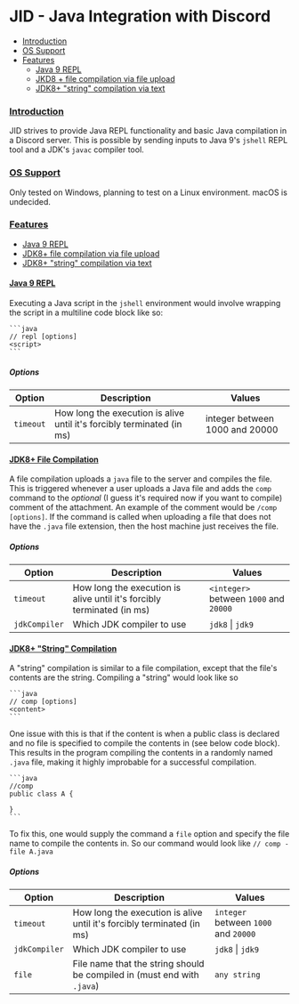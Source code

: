 # JID - Java Integration with Discord

- [Introduction](#intro)
- [OS Support](#os-support)
- [Features](#features)
	- [Java 9 REPL](#java-9-repl)
	- [JKD8 + file compilation via file upload](#filecomp)
	- [JDK8+ "string" compilation via text](#stringcomp)

### [Introduction](#intro)
JID strives to provide Java REPL functionality and basic Java compilation in a Discord server. This is possible by sending inputs to Java 9's `jshell` REPL tool and a JDK's `javac` compiler tool.

### [OS Support](#os-support)
Only tested on Windows, planning to test on a Linux environment. macOS is undecided.

### [Features](#features)
- [Java 9 REPL](#java-9-repl)
- [JDK8+ file compilation via file upload](#filecomp)
- [JDK8+ "string" compilation via text](#stringcomp)

#### [Java 9 REPL](#java-9-REPL)
Executing a Java script in the `jshell` environment would involve wrapping the script in a multiline code block like so:
````
```java
// repl [options]
<script>
```
````
##### Options
| Option | Description | Values |
| - | - | - |
| `timeout` | How long the execution is alive until it's forcibly terminated (in ms) | integer between 1000 and 20000 |

#### [JDK8+ File Compilation](#filecomp)
A file compilation uploads a `java` file to the server and compiles the file.
This is triggered whenever a user uploads a Java file and adds the `comp` command to the *optional* (I guess it's required now if you want to compile) comment of the attachment.
An example of the comment would be `/comp [options]`. If the command
is called when uploading a file that does not have the `.java` file extension, then the host machine just receives the file.
##### Options
| Option | Description | Values |
| - | - | - |
| `timeout` | How long the execution is alive until it's forcibly terminated (in ms) | `<integer>` between `1000` and `20000` |
| `jdkCompiler` | Which JDK compiler to use | `jdk8` \| `jdk9` |

#### [JDK8+ "String" Compilation](#stringcomp)
A "string" compilation is similar to a file compilation, except that the file's contents are the string. Compiling a "string" would look like so
````
```java
// comp [options]
<content>
```
````
One issue with this is that if the content is when a public class is declared and no file is specified to compile the contents in (see below code block). This results in the program compiling the contents in a randomly named `.java` file, making it highly improbable for a successful compilation.
````
```java
//comp
public class A {

}
```
````
To fix this, one would supply the command a `file` option and specify the file name to compile the contents in. So our command would look like `// comp -file A.java`
##### Options
| Option | Description | Values |
| - | - | - |
| `timeout` | How long the execution is alive until it's forcibly terminated (in ms) | `integer` between `1000` and `20000` |
| `jdkCompiler` | Which JDK compiler to use | `jdk8` \| `jdk9` |
| `file` | File name that the string should be compiled in (must end with `.java`) | `any string` |